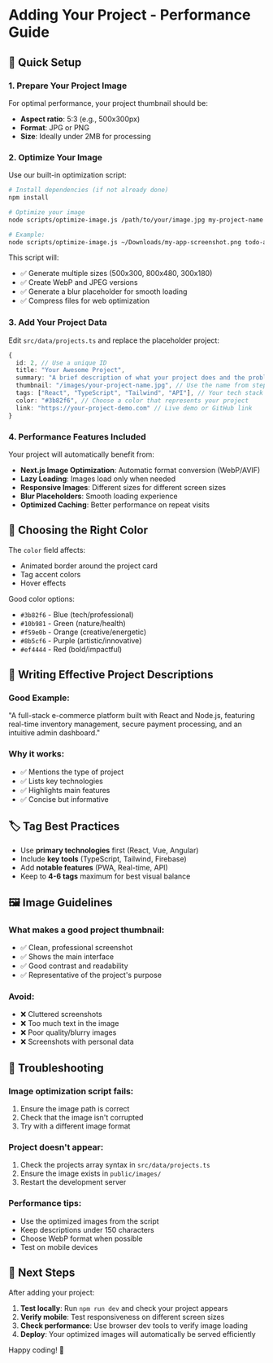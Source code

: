 # Adding Your Project - Performance Guide

## 🚀 Quick Setup

### 1. Prepare Your Project Image

For optimal performance, your project thumbnail should be:
- **Aspect ratio**: 5:3 (e.g., 500x300px)
- **Format**: JPG or PNG
- **Size**: Ideally under 2MB for processing

### 2. Optimize Your Image

Use our built-in optimization script:

```bash
# Install dependencies (if not already done)
npm install

# Optimize your image
node scripts/optimize-image.js /path/to/your/image.jpg my-project-name

# Example:
node scripts/optimize-image.js ~/Downloads/my-app-screenshot.png todo-app
```

This script will:
- ✅ Generate multiple sizes (500x300, 800x480, 300x180)
- ✅ Create WebP and JPEG versions
- ✅ Generate a blur placeholder for smooth loading
- ✅ Compress files for web optimization

### 3. Add Your Project Data

Edit `src/data/projects.ts` and replace the placeholder project:

```typescript
{
  id: 2, // Use a unique ID
  title: "Your Awesome Project",
  summary: "A brief description of what your project does and the problem it solves. Keep it concise but descriptive.",
  thumbnail: "/images/your-project-name.jpg", // Use the name from step 2
  tags: ["React", "TypeScript", "Tailwind", "API"], // Your tech stack
  color: "#3b82f6", // Choose a color that represents your project
  link: "https://your-project-demo.com" // Live demo or GitHub link
}
```

### 4. Performance Features Included

Your project will automatically benefit from:

- **Next.js Image Optimization**: Automatic format conversion (WebP/AVIF)
- **Lazy Loading**: Images load only when needed
- **Responsive Images**: Different sizes for different screen sizes
- **Blur Placeholders**: Smooth loading experience
- **Optimized Caching**: Better performance on repeat visits

## 🎨 Choosing the Right Color

The `color` field affects:
- Animated border around the project card
- Tag accent colors
- Hover effects

Good color options:
- `#3b82f6` - Blue (tech/professional)
- `#10b981` - Green (nature/health)
- `#f59e0b` - Orange (creative/energetic)
- `#8b5cf6` - Purple (artistic/innovative)
- `#ef4444` - Red (bold/impactful)

## 📝 Writing Effective Project Descriptions

### Good Example:
"A full-stack e-commerce platform built with React and Node.js, featuring real-time inventory management, secure payment processing, and an intuitive admin dashboard."

### Why it works:
- ✅ Mentions the type of project
- ✅ Lists key technologies
- ✅ Highlights main features
- ✅ Concise but informative

## 🏷️ Tag Best Practices

- Use **primary technologies** first (React, Vue, Angular)
- Include **key tools** (TypeScript, Tailwind, Firebase)
- Add **notable features** (PWA, Real-time, API)
- Keep to **4-6 tags** maximum for best visual balance

## 🖼️ Image Guidelines

### What makes a good project thumbnail:
- ✅ Clean, professional screenshot
- ✅ Shows the main interface
- ✅ Good contrast and readability
- ✅ Representative of the project's purpose

### Avoid:
- ❌ Cluttered screenshots
- ❌ Too much text in the image
- ❌ Poor quality/blurry images
- ❌ Screenshots with personal data

## 🔧 Troubleshooting

### Image optimization script fails:
1. Ensure the image path is correct
2. Check that the image isn't corrupted
3. Try with a different image format

### Project doesn't appear:
1. Check the projects array syntax in `src/data/projects.ts`
2. Ensure the image exists in `public/images/`
3. Restart the development server

### Performance tips:
- Use the optimized images from the script
- Keep descriptions under 150 characters
- Choose WebP format when possible
- Test on mobile devices

## 🚀 Next Steps

After adding your project:

1. **Test locally**: Run `npm run dev` and check your project appears
2. **Verify mobile**: Test responsiveness on different screen sizes
3. **Check performance**: Use browser dev tools to verify image loading
4. **Deploy**: Your optimized images will automatically be served efficiently

Happy coding! 🎉 
